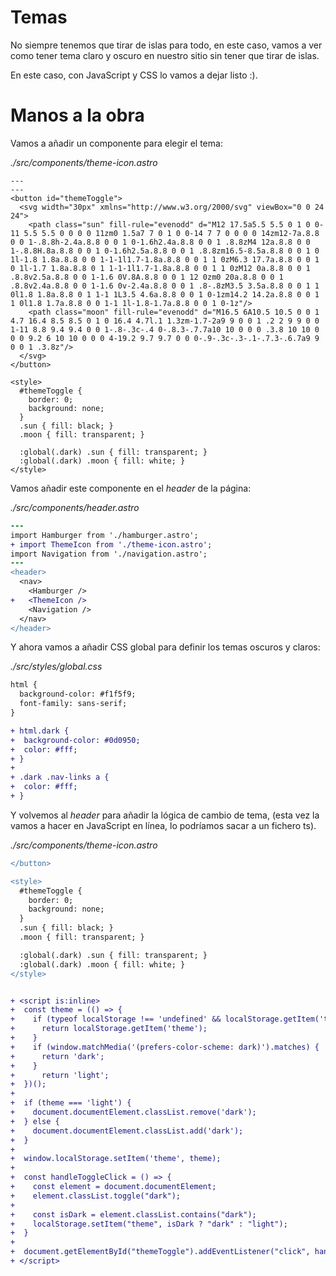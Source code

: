 # Temas

No siempre tenemos que tirar de islas para todo, en este caso, vamos a ver como tener tema claro y oscuro en nuestro sitio sin tener que tirar de islas.

En este caso, con JavaScript y CSS lo vamos a dejar listo :).

# Manos a la obra

Vamos a añadir un componente para elegir el tema:

_./src/components/theme-icon.astro_

```tsx
---
---
<button id="themeToggle">
  <svg width="30px" xmlns="http://www.w3.org/2000/svg" viewBox="0 0 24 24">
    <path class="sun" fill-rule="evenodd" d="M12 17.5a5.5 5.5 0 1 0 0-11 5.5 5.5 0 0 0 0 11zm0 1.5a7 7 0 1 0 0-14 7 7 0 0 0 0 14zm12-7a.8.8 0 0 1-.8.8h-2.4a.8.8 0 0 1 0-1.6h2.4a.8.8 0 0 1 .8.8zM4 12a.8.8 0 0 1-.8.8H.8a.8.8 0 0 1 0-1.6h2.5a.8.8 0 0 1 .8.8zm16.5-8.5a.8.8 0 0 1 0 1l-1.8 1.8a.8.8 0 0 1-1-1l1.7-1.8a.8.8 0 0 1 1 0zM6.3 17.7a.8.8 0 0 1 0 1l-1.7 1.8a.8.8 0 1 1-1-1l1.7-1.8a.8.8 0 0 1 1 0zM12 0a.8.8 0 0 1 .8.8v2.5a.8.8 0 0 1-1.6 0V.8A.8.8 0 0 1 12 0zm0 20a.8.8 0 0 1 .8.8v2.4a.8.8 0 0 1-1.6 0v-2.4a.8.8 0 0 1 .8-.8zM3.5 3.5a.8.8 0 0 1 1 0l1.8 1.8a.8.8 0 1 1-1 1L3.5 4.6a.8.8 0 0 1 0-1zm14.2 14.2a.8.8 0 0 1 1 0l1.8 1.7a.8.8 0 0 1-1 1l-1.8-1.7a.8.8 0 0 1 0-1z"/>
    <path class="moon" fill-rule="evenodd" d="M16.5 6A10.5 10.5 0 0 1 4.7 16.4 8.5 8.5 0 1 0 16.4 4.7l.1 1.3zm-1.7-2a9 9 0 0 1 .2 2 9 9 0 0 1-11 8.8 9.4 9.4 0 0 1-.8-.3c-.4 0-.8.3-.7.7a10 10 0 0 0 .3.8 10 10 0 0 0 9.2 6 10 10 0 0 0 4-19.2 9.7 9.7 0 0 0-.9-.3c-.3-.1-.7.3-.6.7a9 9 0 0 1 .3.8z"/>
  </svg>
</button>

<style>
  #themeToggle {
    border: 0;
    background: none;
  }
  .sun { fill: black; }
  .moon { fill: transparent; }

  :global(.dark) .sun { fill: transparent; }
  :global(.dark) .moon { fill: white; }
</style>
```

Vamos añadir este componente en el _header_ de la página:

_./src/components/header.astro_

```diff
---
import Hamburger from './hamburger.astro';
+ import ThemeIcon from './theme-icon.astro';
import Navigation from './navigation.astro';
---
<header>
  <nav>
    <Hamburger />
+   <ThemeIcon />
    <Navigation />
  </nav>
</header>
```

Y ahora vamos a añadir CSS global para definir los temas oscuros y claros:

_./src/styles/global.css_

````diff
html {
  background-color: #f1f5f9;
  font-family: sans-serif;
}

+ html.dark {
+  background-color: #0d0950;
+  color: #fff;
+ }
+
+ .dark .nav-links a {
+  color: #fff;
+ }
````

Y volvemos al _header_ para añadir la lógica de cambio de tema, (esta vez la vamos a hacer en JavaScript en línea, lo podríamos sacar a un fichero ts).


_./src/components/theme-icon.astro_

```diff
</button>

<style>
  #themeToggle {
    border: 0;
    background: none;
  }
  .sun { fill: black; }
  .moon { fill: transparent; }

  :global(.dark) .sun { fill: transparent; }
  :global(.dark) .moon { fill: white; }
</style>


+ <script is:inline>
+  const theme = (() => {
+    if (typeof localStorage !== 'undefined' && localStorage.getItem('theme')) {
+      return localStorage.getItem('theme');
+    }
+    if (window.matchMedia('(prefers-color-scheme: dark)').matches) {
+      return 'dark';
+    }
+      return 'light';
+  })();
+
+  if (theme === 'light') {
+    document.documentElement.classList.remove('dark');
+  } else {
+    document.documentElement.classList.add('dark');
+  }
+
+  window.localStorage.setItem('theme', theme);
+
+  const handleToggleClick = () => {
+    const element = document.documentElement;
+    element.classList.toggle("dark");
+
+    const isDark = element.classList.contains("dark");
+    localStorage.setItem("theme", isDark ? "dark" : "light");
+  }
+
+  document.getElementById("themeToggle").addEventListener("click", handleToggleClick);
+ </script>
````
